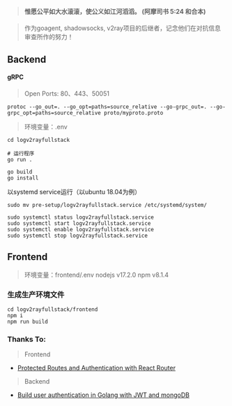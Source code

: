 > #### 惟愿公平如大水滚滚，使公义如江河滔滔。 (阿摩司书 5:24 和合本)

> 作为goagent, shadowsocks, v2ray项目的后继者，记念他们在对抗信息审查所作的努力！

## Backend

#### gRPC

> Open Ports: 80、443、50051

```
protoc --go_out=. --go_opt=paths=source_relative --go-grpc_out=. --go-grpc_opt=paths=source_relative proto/myproto.proto
```

> 环境变量：.env

```
cd logv2rayfullstack

# 运行程序
go run . 

go build
go install
```

以systemd service运行（以ubuntu 18.04为例）
```
sudo mv pre-setup/logv2rayfullstack.service /etc/systemd/system/

sudo systemctl status logv2rayfullstack.service
sudo systemctl start logv2rayfullstack.service
sudo systemctl enable logv2rayfullstack.service
sudo systemctl stop logv2rayfullstack.service
```

## Frontend

> 环境变量：frontend/.env
> nodejs v17.2.0
> npm v8.1.4

### 生成生产环境文件
```
cd logv2rayfullstack/frontend
npm i
npm run build
```

### Thanks To:

> Frontend

- [Protected Routes and Authentication with React Router](https://ui.dev/react-router-protected-routes-authentication/)

> Backend

- [Build user authentication in Golang with JWT and mongoDB](https://dev.to/joojodontoh/build-user-authentication-in-golang-with-jwt-and-mongodb-2igd)